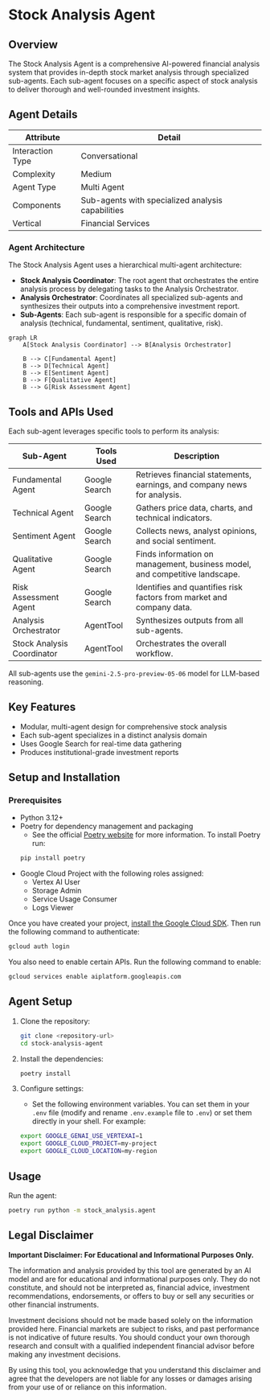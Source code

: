 # Stock Analysis Agent

## Overview

The Stock Analysis Agent is a comprehensive AI-powered financial analysis system that provides in-depth stock market analysis through specialized sub-agents. Each sub-agent focuses on a specific aspect of stock analysis to deliver thorough and well-rounded investment insights.

## Agent Details

| Attribute | Detail |
|---|---|
| Interaction Type | Conversational |
| Complexity | Medium |
| Agent Type | Multi Agent |
| Components | Sub-agents with specialized analysis capabilities |
| Vertical | Financial Services |

### Agent Architecture

The Stock Analysis Agent uses a hierarchical multi-agent architecture:

- **Stock Analysis Coordinator**: The root agent that orchestrates the entire analysis process by delegating tasks to the Analysis Orchestrator.
- **Analysis Orchestrator**: Coordinates all specialized sub-agents and synthesizes their outputs into a comprehensive investment report.
- **Sub-Agents**: Each sub-agent is responsible for a specific domain of analysis (technical, fundamental, sentiment, qualitative, risk).

```mermaid
graph LR
    A[Stock Analysis Coordinator] --> B[Analysis Orchestrator]
    
    B --> C[Fundamental Agent]
    B --> D[Technical Agent]
    B --> E[Sentiment Agent]
    B --> F[Qualitative Agent]
    B --> G[Risk Assessment Agent]
```

## Tools and APIs Used

Each sub-agent leverages specific tools to perform its analysis:

| Sub-Agent                | Tools Used         | Description |
|--------------------------|-------------------|-------------|
| Fundamental Agent        | Google Search     | Retrieves financial statements, earnings, and company news for analysis. |
| Technical Agent          | Google Search     | Gathers price data, charts, and technical indicators. |
| Sentiment Agent          | Google Search     | Collects news, analyst opinions, and social sentiment. |
| Qualitative Agent        | Google Search     | Finds information on management, business model, and competitive landscape. |
| Risk Assessment Agent    | Google Search     | Identifies and quantifies risk factors from market and company data. |
| Analysis Orchestrator    | AgentTool         | Synthesizes outputs from all sub-agents. |
| Stock Analysis Coordinator | AgentTool       | Orchestrates the overall workflow. |

All sub-agents use the `gemini-2.5-pro-preview-05-06` model for LLM-based reasoning.

## Key Features

- Modular, multi-agent design for comprehensive stock analysis
- Each sub-agent specializes in a distinct analysis domain
- Uses Google Search for real-time data gathering
- Produces institutional-grade investment reports

## Setup and Installation

### Prerequisites

- Python 3.12+
- Poetry for dependency management and packaging
  - See the official [Poetry website](https://python-poetry.org/docs/) for more information. To install Poetry run:
  ```bash
  pip install poetry
  ```
- Google Cloud Project with the following roles assigned:
  - Vertex AI User
  - Storage Admin
  - Service Usage Consumer
  - Logs Viewer

Once you have created your project, [install the Google Cloud SDK](https://cloud.google.com/sdk/docs/install). Then run the following command to authenticate:
```bash
gcloud auth login
```

You also need to enable certain APIs. Run the following command to enable:
```bash
gcloud services enable aiplatform.googleapis.com
```

## Agent Setup

1. Clone the repository:
   ```bash
   git clone <repository-url>
   cd stock-analysis-agent
   ```

2. Install the dependencies:
   ```bash
   poetry install
   ```

3. Configure settings:
   - Set the following environment variables. You can set them in your `.env` file (modify and rename `.env.example` file to `.env`) or set them directly in your shell. For example:
   ```bash
   export GOOGLE_GENAI_USE_VERTEXAI=1
   export GOOGLE_CLOUD_PROJECT=my-project
   export GOOGLE_CLOUD_LOCATION=my-region
   ```

## Usage

Run the agent:
```bash
poetry run python -m stock_analysis.agent
```

## Legal Disclaimer

**Important Disclaimer: For Educational and Informational Purposes Only.**

The information and analysis provided by this tool are generated by an AI model and are for educational and informational purposes only. They do not constitute, and should not be interpreted as, financial advice, investment recommendations, endorsements, or offers to buy or sell any securities or other financial instruments.

Investment decisions should not be made based solely on the information provided here. Financial markets are subject to risks, and past performance is not indicative of future results. You should conduct your own thorough research and consult with a qualified independent financial advisor before making any investment decisions.

By using this tool, you acknowledge that you understand this disclaimer and agree that the developers are not liable for any losses or damages arising from your use of or reliance on this information.
